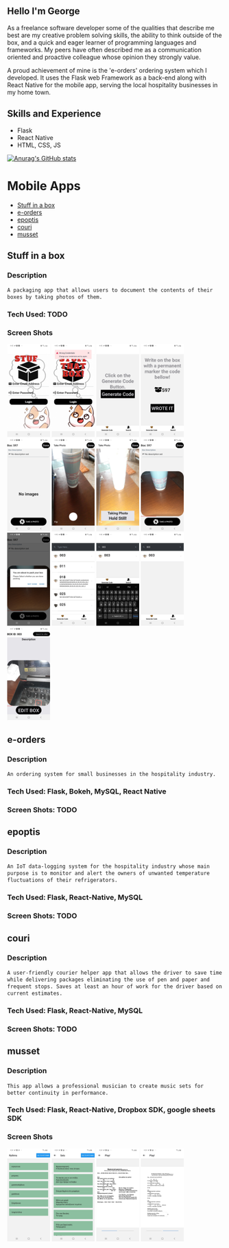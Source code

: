 ## **Hello I'm George**

As a freelance software developer some of the qualities that describe me best are my creative problem solving skills, the ability to think outside of the box, and a quick and eager learner of programming languages and frameworks. My peers have often described me as a communication oriented and proactive colleague whose opinion they strongly value.

A proud achievement of mine is the 'e-orders' ordering system which I developed. It uses the Flask web Framework as a back-end along with React Native for the mobile app, serving the local hospitality businesses in my home town.

## Skills and Experience

- Flask
- React Native
- HTML, CSS, JS

[![Anurag's GitHub stats](https://github-readme-stats.vercel.app/api?username=gpamfilis&count_private=true)](https://github.com/anuraghazra/github-readme-stats)

# Mobile Apps

- [Stuff in a box](#stuff-in-a-box)
- [e-orders](#e-orders)
- [epoptis](#epoptis)
- [couri](#couri)
- [musset](#musset)

## Stuff in a box

### **Description**

    A packaging app that allows users to document the contents of their boxes by taking photos of them.

### **Tech Used: TODO**

### **Screen Shots**

<p float="left">

  <img src="./mobileapps/stuffinabox/screenshots/image1.jpg" width="100" />
  <img src="./mobileapps/stuffinabox/screenshots/image2.jpg" width="100" />
  <img src="./mobileapps/stuffinabox/screenshots/image3.jpg" width="100" />
  <img src="./mobileapps/stuffinabox/screenshots/image4.jpg" width="100" />
  <img src="./mobileapps/stuffinabox/screenshots/image5.jpg" width="100" />
  <img src="./mobileapps/stuffinabox/screenshots/image6.jpg" width="100" />
  <img src="./mobileapps/stuffinabox/screenshots/image7.jpg" width="100" />
  <img src="./mobileapps/stuffinabox/screenshots/image8.jpg" width="100" />
  <img src="./mobileapps/stuffinabox/screenshots/image9.jpg" width="100" />
  <img src="./mobileapps/stuffinabox/screenshots/image10.jpg" width="100" />
  <img src="./mobileapps/stuffinabox/screenshots/image11.jpg" width="100" />
  <img src="./mobileapps/stuffinabox/screenshots/image12.jpg" width="100" />
  <img src="./mobileapps/stuffinabox/screenshots/image13.jpg" width="100" />
</p>

## e-orders

### **Description**

    An ordering system for small businesses in the hospitality industry.

### **Tech Used: Flask, Bokeh, MySQL, React Native**

### **Screen Shots: TODO**

## epoptis

### **Description**

    An IoT data-logging system for the hospitality industry whose main purpose is to monitor and alert the owners of unwanted temperature fluctuations of their refrigerators.

### **Tech Used: Flask, React-Native, MySQL**

### **Screen Shots: TODO**

## couri

### **Description**

    A user-friendly courier helper app that allows the driver to save time while delivering packages eliminating the use of pen and paper and frequent stops. Saves at least an hour of work for the driver based on current estimates.

### **Tech Used: Flask, React-Native, MySQL**

### **Screen Shots: TODO**

## musset

### **Description**

    This app allows a professional musician to create music sets for better continuity in performance.

### **Tech Used: Flask, React-Native, Dropbox SDK, google sheets SDK**

### **Screen Shots**

<p float="left">

  <img src="./mobileapps/musset/screenshots/image1.jpg" width="100" />
  <img src="./mobileapps/musset/screenshots/image2.jpg" width="100" />
  <img src="./mobileapps/musset/screenshots/image3.jpg" width="100" />
  <img src="./mobileapps/musset/screenshots/image4.jpg" width="100" />

</p>